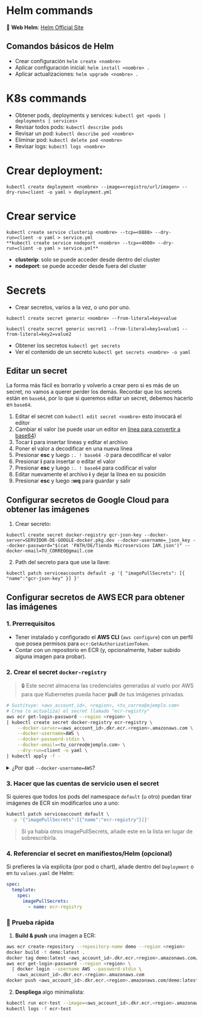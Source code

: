 # Helm commands

🔗 **Web Helm**: [Helm Official Site](https://helm.sh/)

## Comandos básicos de Helm

* Crear configuración `helm create <nombre>`
* Aplicar configuración inicial: `helm install <nombre> .`
* Aplicar actualizaciones: `helm upgrade <nombre> .`

# K8s commands

* Obtener pods, deployments y services: `kubectl get <pods | deployments | services>`
* Revisar todos pods: `kubectl describe pods`
* Revisar un pod: `kubectl describe pod <nombre>`
* Eliminar pod: `kubectl delete pod <nombre>`
* Revisar logs: `kubectl logs <nombre>`

# Crear deployment:
```
kubectl create deployment <nombre> --image=<registro/url/imagen> --dry-run=client -o yaml > deployment.yml
```

# Crear service
```
kubectl create service clusterip <nombre> --tcp=<8888> --dry-run=client -o yaml > service.yml 
**kubectl create service nodeport <nombre> --tcp=<4000> --dry-run=client -o yaml > service.yml**
```
* **clusterip**: solo se puede acceder desde dentro del cluster
* **nodeport**: se puede acceder desde fuera del cluster

# Secrets

* Crear secretos, varios a la vez, o uno por uno.
```
kubectl create secret generic <nombre> --from-literal=key=value

kubectl create secret generic secret1 --from-literal=key1=value1 --from-literal=key2=value2
```
* Obtener los secretos `kubectl get secrets`
* Ver el contenido de un secreto `kubectl get secrets <nombre> -o yaml`

## Editar un secret
La forma más fácil es borrarlo y volverlo a crear pero si es más de un secret, no vamos a querer perder los demás.
Recordar que los secrets están en `base64`, por lo que si queremos editar un secret, debemos hacerlo en `base64`.

1. Editar el secret con `kubectl edit secret <nombre>` esto invocará el editor
2. Cambiar el valor (se puede usar un editor en [línea para convertir a base64](https://www.rapidtables.com/web/tools/base64-decode.html))
3. Tocar **i** para insertar líneas y editar el archivo
4. Poner el valor a decodificar en una nueva línea
5. Presionar **esc** y luego `:. ! base64 -D` para decodificar el valor
6. Presionar **i** para insertar o editar el valor
7. Presionar **esc** y luego `:. ! base64` para codificar el valor
8. Editar nuevamente el archivo **i** y dejar la línea en su posición
9. Presionar **esc** y luego **:wq** para guardar y salir

## Configurar secretos de Google Cloud para obtener las imágenes

1. Crear secreto:
```
kubectl create secret docker-registry gcr-json-key --docker-server=SERVIDOR-DE-GOOGLE-docker.pkg.dev --docker-username=_json_key --docker-password="$(cat 'PATH/DE/Tienda Microservices IAM.json')" --docker-email=TU_CORREO@gmail.com
```

2. Path del secreto para que use la llave:
```
kubectl patch serviceaccounts default -p '{ "imagePullSecrets": [{ "name":"gcr-json-key" }] }'
```

## Configurar secretos de AWS ECR para obtener las imágenes

### 1. Prerrequisitos
* Tener instalado y configurado el **AWS CLI** (`aws configure`) con un perfil que posea permisos para `ecr:GetAuthorizationToken`.
* Contar con un repositorio en ECR (y, opcionalmente, haber subido alguna imagen para probar).

### 2. Crear el secret `docker-registry`

> 🔒 Este secret almacena las credenciales generadas al vuelo por AWS para que Kubernetes pueda hacer **pull** de tus imágenes privadas.

```bash
# Sustituye: <aws_account_id>, <region>, <tu_correo@ejemplo.com>
# Crea (o actualiza) el secret llamado "ecr-registry"
aws ecr get-login-password --region <region> \
| kubectl create secret docker-registry ecr-registry \
    --docker-server=<aws_account_id>.dkr.ecr.<region>.amazonaws.com \
    --docker-username=AWS \
    --docker-password-stdin \
    --docker-email=<tu_correo@ejemplo.com> \
    --dry-run=client -o yaml \
| kubectl apply -f -
```

<details> <summary>¿Por qué <code>--docker-username=AWS</code>?</summary>
ECR usa el literal AWS como usuario y entrega un token (vía get-login-password) que funciona como contraseña.

</details>

### 3. Hacer que las cuentas de servicio usen el secret

Si quieres que todos los pods del namespace `default` (u otro) puedan tirar imágenes de ECR sin modificarlos uno a uno:

```bash
kubectl patch serviceaccount default \
  -p '{"imagePullSecrets":[{"name":"ecr-registry"}]}'
```

> Si ya había otros imagePullSecrets, añade este en la lista en lugar de sobrescribirla.

### 4. Referenciar el secret en manifiestos/Helm (opcional)

Si prefieres la vía explícita (por pod o chart), añade dentro del `Deployment` o en tu `values.yaml` de Helm:

```yaml
spec:
  template:
    spec:
      imagePullSecrets:
        - name: ecr-registry
```

### 🧪 Prueba rápida

1. **Build & push** una imagen a ECR:

```bash
aws ecr create-repository --repository-name demo --region <region>
docker build -t demo:latest .
docker tag demo:latest <aws_account_id>.dkr.ecr.<region>.amazonaws.com/demo:latest
aws ecr get-login-password --region <region> \
  | docker login --username AWS --password-stdin \
    <aws_account_id>.dkr.ecr.<region>.amazonaws.com
docker push <aws_account_id>.dkr.ecr.<region>.amazonaws.com/demo:latest
```

2. **Despliega** algo minimalista:

```bash
kubectl run ecr-test --image=<aws_account_id>.dkr.ecr.<region>.amazonaws.com/demo:latest --restart=Never
kubectl logs -f ecr-test
```
